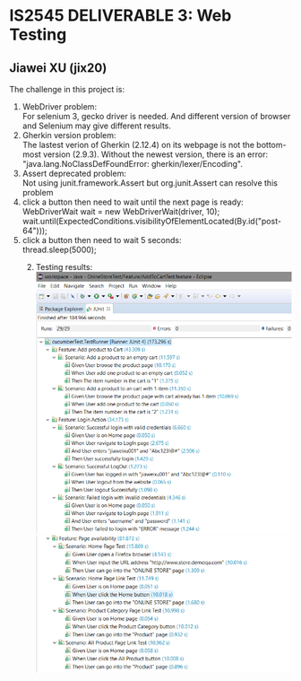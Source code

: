 # IS2545 DELIVERABLE 3: Web Testing 
## Jiawei XU (jix20)

The challenge in this project is:</br>
<ol> 
<li>WebDriver problem:</br></li>
For selenium 3, gecko driver is needed. And different version of browser and Selenium may give different results.
</br>

<Li>Gherkin version problem:</br></li>
The lastest verion of Gherkin (2.12.4) on its webpage is not the bottom-most version (2.9.3).
Without the newest version, there is an error: "java.lang.NoClassDefFoundError: gherkin/lexer/Encoding".
</br>

<Li>Assert deprecated problem:</br></li>
Not using junit.framework.Assert but org.junit.Assert can resolve this problem
</br>

<Li>click a button then need to wait until the next page is ready:</br></li>
		WebDriverWait wait = new WebDriverWait(driver, 10);
		wait.until(ExpectedConditions.visibilityOfElementLocated(By.id("post-64")));
</br>

<Li>click a button then need to wait 5 seconds:</br></li>
		thread.sleep(5000);
</br>


2. Testing results:</br>
![TestResult1](https://github.com/jiaweixu/OnlineStoreTest/blob/master/Materials/Test_result1.PNG "Testing Results")
![TestResult2](https://github.com/jiaweixu/OnlineStoreTest/blob/master/Materials/Test_result2.PNG "Testing Results")
</br>
